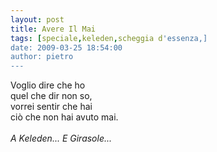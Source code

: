 ```yaml
---
layout: post
title: Avere Il Mai
tags: [speciale,keleden,scheggia d'essenza,]
date: 2009-03-25 18:54:00
author: pietro
---
```

Voglio dire che ho<br/>quel che dir non so,<br/>vorrei sentir che hai<br/>ciò che non hai avuto mai.<br/><br/><span style="font-style: italic">A Keleden... E Girasole...</span>
